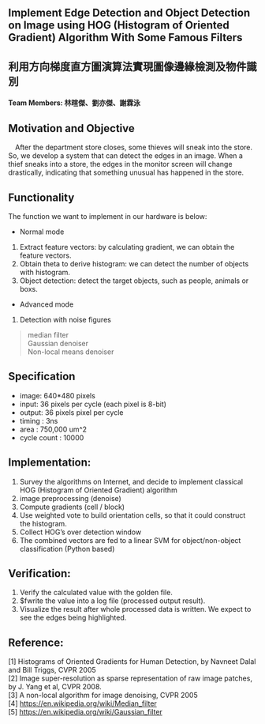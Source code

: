 ## Implement Edge Detection and Object Detection on Image using HOG (Histogram of Oriented Gradient) Algorithm With Some Famous Filters
## 利用方向梯度直方圖演算法實現圖像邊緣檢測及物件識別
#### Team Members: 林暄傑、劉亦傑、謝霖泳

## Motivation and Objective
&emsp;After the department store closes, some thieves will sneak into the store. So, we develop a system that can detect the edges in an image. When a thief sneaks into a store, the edges in the monitor screen will change drastically, indicating that something unusual has happened in the store.
## Functionality
The function we want to implement in our hardware is below:
* Normal mode
1. Extract feature vectors: by calculating gradient, we can obtain the feature vectors.
2. Obtain theta to derive histogram: we can detect the number of objects with histogram.
3. Object detection: detect the target objects, such as people, animals or boxs.
* Advanced mode
1. Detection with noise figures
> median filter </br> Gaussian denoiser </br> Non-local means denoiser

## Specification
* image: 640*480 pixels
* input: 36 pixels per cycle (each pixel is 8-bit)
* output: 36 pixels pixel per cycle
* timing : 3ns
* area : 750,000 um^2
* cycle count : 10000

## Implementation:
1. Survey the algorithms on Internet, and decide to implement classical HOG (Histogram of Oriented Gradient) algorithm
2. image preprocessing (denoise)
3. Compute gradients (cell / block)
4. Use weighted vote to build orientation cells, so that it could construct the histogram.
5. Collect HOG’s over detection window
6. The combined vectors are fed to a linear SVM for object/non-object classification (Python based)

## Verification:
1. Verify the calculated value with the golden file.
2. $fwrite the value into a log file (processed output result).
3. Visualize the result after whole processed data is written. We expect to see the edges being highlighted.

## Reference:
[1] Histograms of Oriented Gradients for Human Detection, by Navneet Dalal and Bill Triggs, CVPR 2005</br>
[2] Image super-resolution as sparse representation of raw image patches, by J. Yang et al, CVPR 2008.</br>
[3] A non-local algorithm for image denoising, CVPR 2005</br>
[4] https://en.wikipedia.org/wiki/Median_filter</br>
[5] https://en.wikipedia.org/wiki/Gaussian_filter</br>